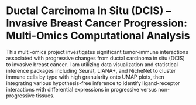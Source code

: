 # Ductal Carcinoma In Situ (DCIS) – Invasive Breast Cancer Progression: Multi-Omics Computational Analysis

This multi-omics project investigates significant tumor-immune interactions associated with progressive changes from ductal carcinoma in situ (DCIS) to invasive breast cancer. I am utilizing data visualization and statistical inference packages including Seurat, LIANA+, and NicheNet to cluster immune cells by type with high granularity onto UMAP plots, then integrating various hypothesis-free inference to identify ligand-receptor interactions with differential expressions in progressive versus non-progressive tissues.
